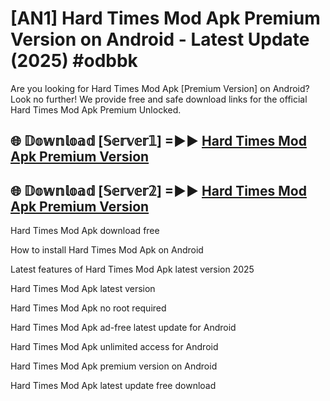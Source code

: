 # [AN1] Hard Times Mod Apk Premium Version on Android - Latest Update (2025) #odbbk

Are you looking for Hard Times Mod Apk [Premium Version] on Android? Look no further! We provide free and safe download links for the official Hard Times Mod Apk Premium Unlocked.

## 🌐 𝔻𝕠𝕨𝕟𝕝𝕠𝕒𝕕 [𝕊𝕖𝕣𝕧𝕖𝕣𝟙] =►► [Hard Times Mod Apk Premium Version](https://aan1.pages.dev?q=Hard+Times+Mod+Apk&ref=A1A)

## 🌐 𝔻𝕠𝕨𝕟𝕝𝕠𝕒𝕕 [𝕊𝕖𝕣𝕧𝕖𝕣𝟚] =►► [Hard Times Mod Apk Premium Version](https://aan1.pages.dev?q=Hard+Times+Mod+Apk&ref=A1A)

Hard Times Mod Apk download free

How to install Hard Times Mod Apk on Android

Latest features of Hard Times Mod Apk latest version 2025

Hard Times Mod Apk latest version

Hard Times Mod Apk no root required

Hard Times Mod Apk ad-free latest update for Android

Hard Times Mod Apk unlimited access for Android

Hard Times Mod Apk premium version on Android

Hard Times Mod Apk latest update free download